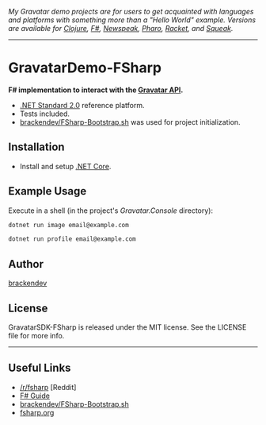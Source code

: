 _My Gravatar demo projects are for users to get acquainted with languages and platforms with something more than a "Hello World" example. Versions are available for [Clojure](https://github.com/brackendev/GravatarDemo-Clojure), [F#](https://github.com/brackendev/GravatarDemo-FSharp), [Newspeak](https://github.com/brackendev/GravatarDemo-Newspeak), [Pharo](https://github.com/brackendev/GravatarDemo-Pharo), [Racket](https://github.com/brackendev/GravatarDemo-Racket), and [Squeak](https://github.com/brackendev/GravatarDemo-Squeak)._

- - -

GravatarDemo-FSharp
===================

**F# implementation to interact with the [Gravatar API](https://en.gravatar.com/site/implement/).**

* [.NET Standard 2.0](https://docs.microsoft.com/en-us/dotnet/standard/net-standard) reference platform.
* Tests included.
* [brackendev/FSharp-Bootstrap.sh](https://gist.github.com/brackendev/17cb61112493e4bc906e0d6f7d3ee11b) was used for project initialization.

## Installation

* Install and setup [.NET Core](https://dotnet.microsoft.com/download).

## Example Usage

Execute in a shell (in the project's _Gravatar.Console_ directory):

```bash
dotnet run image email@example.com
```

```bash
dotnet run profile email@example.com
```

## Author

[brackendev](https://www.github.com/brackendev)

## License

GravatarSDK-FSharp is released under the MIT license. See the LICENSE file for more info.

- - -

## Useful Links

* [/r/fsharp](https://www.reddit.com/r/fsharp/) [Reddit]
* [F# Guide](https://docs.microsoft.com/en-us/dotnet/fsharp/)
* [brackendev/FSharp-Bootstrap.sh](https://gist.github.com/brackendev/17cb61112493e4bc906e0d6f7d3ee11b)
* [fsharp.org](https://www.fsharp.org/)
